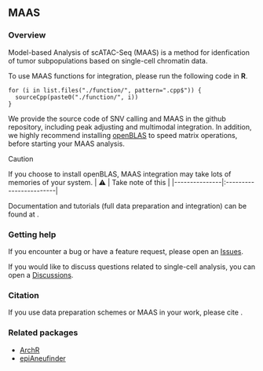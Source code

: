 ## MAAS

### Overview
Model-based Analysis of scATAC-Seq (MAAS) is a method for idenfication of tumor subpopulations based on single-cell
chromatin data.

To use MAAS functions for integration, please run the following code in __R__.
```
for (i in list.files("./function/", pattern=".cpp$")) {
  sourceCpp(paste0("./function/", i))
}
```
We provide the source code of SNV calling and MAAS in the github repository, including peak adjusting and multimodal integration. 
In addition, we highly recommend installing [openBLAS](https://github.com/OpenMathLib/OpenBLAS) to speed matrix operations, before starting your MAAS analysis.
> [!CAUTION] 
> If you choose to install openBLAS, MAAS integration may take lots of memories of your system.
| :warning:        | Take note of this       |
|---------------|:------------------------|

Documentation and tutorials (full data preparation and integration) can be found at <xxx>.

### Getting help

If you encounter a bug or have a feature request, please open an [Issues](https://github.com/Larrycpan/MAAS/issues).

If you would like to discuss questions related to single-cell analysis,
you can open a [Discussions](https://github.com/Larrycpan/MAAS/discussions).

### Citation

If you use data preparation schemes or MAAS in your work, please cite <xxx>.

### Related packages
-   [ArchR](https://www.archrproject.com/)
-   [epiAneufinder](https://github.com/colomemaria/epiAneufinder)
